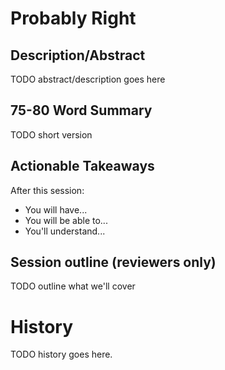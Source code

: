 # Probably Right

## Description/Abstract

TODO abstract/description goes here


## 75-80 Word Summary

TODO short version


## Actionable Takeaways

After this session:

* You will have...
* You will be able to...
* You'll understand...


## Session outline (reviewers only)

TODO outline what we'll cover

# History

TODO history goes here.
